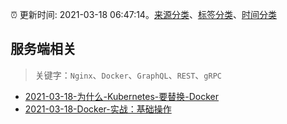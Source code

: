 :alarm_clock: 更新时间: 2021-03-18 06:47:14。[来源分类](../README.md)、[标签分类](../TAGS.md)、[时间分类](../TIMELINE.md)

## 服务端相关


> 关键字：`Nginx`、`Docker`、`GraphQL`、`REST`、`gRPC`



- [2021-03-18-为什么-Kubernetes-要替换-Docker](https://toutiao.io/k/uhmrz9z) 
- [2021-03-18-Docker-实战：基础操作](https://toutiao.io/k/7rr7vjq) 